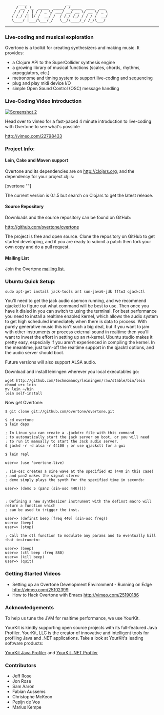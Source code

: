           ____                  __
         / __( )_  _____  _____/ /_____  ____  ___
        / / / / | / / _ \/ ___/ __/ __ \/ __ \/ _ \
       / /_/ /| |/ /  __/ /  / /_/ /_/ / / / /  __/
       \____/ |___/\___/_/   \__/\____/_/ /_/\___/

---------------------------------------------------------

### Live-coding and musical exploration

Overtone is a toolkit for creating synthesizers and making music.  It provides:

* a Clojure API to the SuperCollider synthesis engine
* a growing library of musical functions (scales, chords, rhythms, arpeggiators, etc.)
* metronome and timing system to support live-coding and sequencing
* plug and play midi device I/O
* simple Open Sound Control (OSC) message handling

### Live-Coding Video Introduction

<a href="http://vimeo.com/22798433">
  <img src="https://github.com/downloads/overtone/live-coding-emacs/live-coding-config-in-use-2.png" alt="Screenshot 2" title="Live Coding Config Screenshot 2" />
</a>

Head over to vimeo for a fast-paced 4 minute introduction to live-coding with Overtone to see what's
possible

  http://vimeo.com/22798433

### Project Info:

#### Lein, Cake and Maven support

Overtone and its dependencies are on http://clojars.org, and the dependency for
your project.clj is:

[overtone "<version>"]

The current version is 0.1.5 but search on Clojars to get the latest
release.

#### Source Repository

Downloads and the source repository can be found on GitHub:

  http://github.com/overtone/overtone

The project is free and open source.  Clone the repository on GitHub to get
started developing, and if you are ready to submit a patch then fork your own
copy and do a pull request.

#### Mailing List

Join the Overtone <a href="http://groups.google.com/group/overtone">mailing list</a>.

### Ubuntu Quick Setup:

    sudo apt-get install jack-tools ant sun-java6-jdk fftw3 qjackctl

You'll need to get the jack audio daemon running, and we recommend qjackctl to
figure out what command will be best to use.  Then once you have it dialed in you can
switch to using the terminal.  For best performance you need to install a
realtime enabled kernel, which allows the audio system to get high scheduled
immediately when there is data to process.  With purely generative music this
isn't such a big deal, but if you want to jam with other instruments or process
external sound in realtime then you'll want to invest the effort in setting up
an rt-kernel.  Ubuntu studio makes it pretty easy, especially if you aren't
experienced in compiling the kernel.  In the meantime, just turn-off the
realtime support in the qjacktl options, and the audio server should boot.

Future versions will also support ALSA audio.

Download and install leiningen wherever you local executables go:

    wget http://github.com/technomancy/leiningen/raw/stable/bin/lein
    chmod u+x lein
    mv lein ~/bin
    lein self-install

Now get Overtone:

    $ git clone git://github.com/overtone/overtone.git

    $ cd overtone
    $ lein deps

    ; In Linux you can create a .jackdrc file with this command
    ; to automatically start the jack server on boot, or you will need
    ; to run it manually to start the Jack audio server.
    $ jackd -r -d alsa -r 44100 ; or use qjackctl for a gui

    $ lein repl

    user=> (use 'overtone.live)

    ; sin-osc creates a sine wave at the specified Hz (440 in this case)
    ; and pan2 makes the signal stereo
    ; demo simply plays the synth for the specified time in seconds:

    user=> (demo 5 (pan2 (sin-osc 440))))


    ; Defining a new synthesizer instrument with the definst macro will return a function which
    ; can be used to trigger the inst.

    user=> (definst beep [freq 440] (sin-osc freq))
    user=> (beep)
    user=> (stop)

    ; Call the ctl function to modulate any params and to eventually kill that instrumetn:

    user=> (beep)
    user=> (ctl beep :freq 880)
    user=> (kill beep)
    user=> (quit)


### Getting Started Videos

* Setting up an Overtone Development Environment - Running on Edge http://vimeo.com/25102399
* How to Hack Overtone with Emacs http://vimeo.com/25190186

### Acknowledgements

To help us tune the JVM for realtime performance, we use YourKit.

YourKit is kindly supporting open source projects with its full-featured Java Profiler.
YourKit, LLC is the creator of innovative and intelligent tools for profiling
Java and .NET applications. Take a look at YourKit's leading software products:

[YourKit Java Profiler](http://www.yourkit.com/java/profiler/index.jsp) and
[YourKit .NET Profiler](http://www.yourkit.com/.net/profiler/index.jsp)

### Contributors

* Jeff Rose
* Jon Rose
* Sam Aaron
* Fabian Aussems
* Christophe McKeon
* Pepijn de Vos
* Marius Kempe
